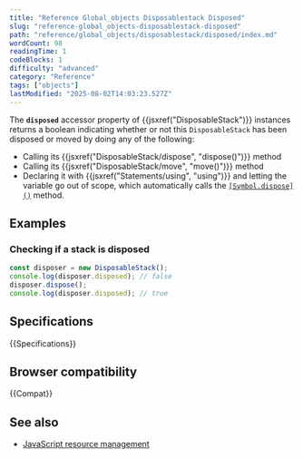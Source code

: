 ```yaml
---
title: "Reference Global_objects Disposablestack Disposed"
slug: "reference-global_objects-disposablestack-disposed"
path: "reference/global_objects/disposablestack/disposed/index.md"
wordCount: 98
readingTime: 1
codeBlocks: 1
difficulty: "advanced"
category: "Reference"
tags: ["objects"]
lastModified: "2025-08-02T14:03:23.527Z"
---
```



The **`disposed`** accessor property of {{jsxref("DisposableStack")}} instances returns a boolean indicating whether or not this `DisposableStack` has been disposed or moved by doing any of the following:

- Calling its {{jsxref("DisposableStack/dispose", "dispose()")}} method
- Calling its {{jsxref("DisposableStack/move", "move()")}} method
- Declaring it with {{jsxref("Statements/using", "using")}} and letting the variable go out of scope, which automatically calls the [`[Symbol.dispose]()`](/en-US/docs/Web/JavaScript/Reference/Global_Objects/DisposableStack/Symbol.dispose) method.

## Examples

### Checking if a stack is disposed

```js
const disposer = new DisposableStack();
console.log(disposer.disposed); // false
disposer.dispose();
console.log(disposer.disposed); // true
```

## Specifications

{{Specifications}}

## Browser compatibility

{{Compat}}

## See also

- [JavaScript resource management](/en-US/docs/Web/JavaScript/Guide/Resource_management)
